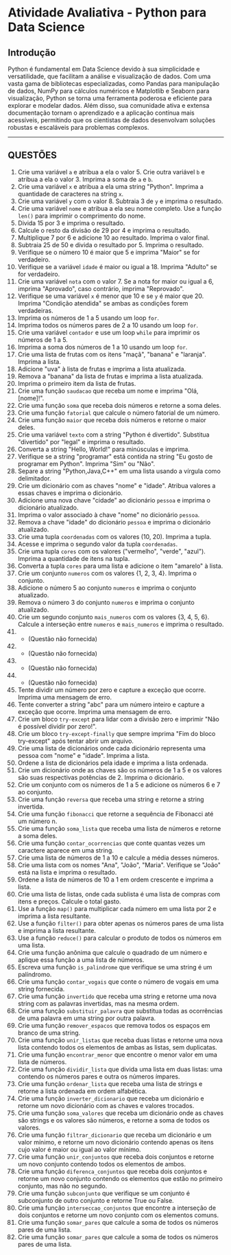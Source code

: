 # Atividade Avaliativa - Python para Data Science

## Introdução

Python é fundamental em Data Science devido à sua simplicidade e versatilidade, que facilitam a análise e visualização de dados. Com uma vasta gama de bibliotecas especializadas, como Pandas para manipulação de dados, NumPy para cálculos numéricos e Matplotlib e Seaborn para visualização, Python se torna uma ferramenta poderosa e eficiente para explorar e modelar dados. Além disso, sua comunidade ativa e extensa documentação tornam o aprendizado e a aplicação contínua mais acessíveis, permitindo que os cientistas de dados desenvolvam soluções robustas e escaláveis para problemas complexos.

---

## QUESTÕES

1.  Crie uma variável `a` e atribua a ela o valor 5. Crie outra variável `b` e atribua a ela o valor 3. Imprima a soma de `a` e `b`.
2.  Crie uma variável `x` e atribua a ela uma string "Python". Imprima a quantidade de caracteres na string `x`.
3.  Crie uma variável `y` com o valor 8. Subtraia 3 de `y` e imprima o resultado.
4.  Crie uma variável `nome` e atribua a ela seu nome completo. Use a função `len()` para imprimir o comprimento do nome.
5.  Divida 15 por 3 e imprima o resultado.
6.  Calcule o resto da divisão de 29 por 4 e imprima o resultado.
7.  Multiplique 7 por 6 e adicione 10 ao resultado. Imprima o valor final.
8.  Subtraia 25 de 50 e divida o resultado por 5. Imprima o resultado.
9.  Verifique se o número 10 é maior que 5 e imprima "Maior" se for verdadeiro.
10. Verifique se a variável `idade` é maior ou igual a 18. Imprima "Adulto" se for verdadeiro.
11. Crie uma variável `nota` com o valor 7. Se a nota for maior ou igual a 6, imprima "Aprovado", caso contrário, imprima "Reprovado".
12. Verifique se uma variável `x` é menor que 10 e se `y` é maior que 20. Imprima "Condição atendida" se ambas as condições forem verdadeiras.
13. Imprima os números de 1 a 5 usando um loop `for`.
14. Imprima todos os números pares de 2 a 10 usando um loop `for`.
15. Crie uma variável `contador` e use um loop `while` para imprimir os números de 1 a 5.
16. Imprima a soma dos números de 1 a 10 usando um loop `for`.
17. Crie uma lista de frutas com os itens "maçã", "banana" e "laranja". Imprima a lista.
18. Adicione "uva" à lista de frutas e imprima a lista atualizada.
19. Remova a "banana" da lista de frutas e imprima a lista atualizada.
20. Imprima o primeiro item da lista de frutas.
21. Crie uma função `saudacao` que receba um nome e imprima "Olá, [nome]!".
22. Crie uma função `soma` que receba dois números e retorne a soma deles.
23. Crie uma função `fatorial` que calcule o número fatorial de um número.
24. Crie uma função `maior` que receba dois números e retorne o maior deles.
25. Crie uma variável `texto` com a string "Python é divertido". Substitua "divertido" por "legal" e imprima o resultado.
26. Converta a string "Hello, World!" para minúsculas e imprima.
27. Verifique se a string "programar" está contida na string "Eu gosto de programar em Python". Imprima "Sim" ou "Não".
28. Separe a string "Python,Java,C++" em uma lista usando a vírgula como delimitador.
29. Crie um dicionário com as chaves "nome" e "idade". Atribua valores a essas chaves e imprima o dicionário.
30. Adicione uma nova chave "cidade" ao dicionário `pessoa` e imprima o dicionário atualizado.
31. Imprima o valor associado à chave "nome" no dicionário `pessoa`.
32. Remova a chave "idade" do dicionário `pessoa` e imprima o dicionário atualizado.
33. Crie uma tupla `coordenadas` com os valores (10, 20). Imprima a tupla.
34. Acesse e imprima o segundo valor da tupla `coordenadas`.
35. Crie uma tupla `cores` com os valores ("vermelho", "verde", "azul"). Imprima a quantidade de itens na tupla.
36. Converta a tupla `cores` para uma lista e adicione o item "amarelo" à lista.
37. Crie um conjunto `numeros` com os valores {1, 2, 3, 4}. Imprima o conjunto.
38. Adicione o número 5 ao conjunto `numeros` e imprima o conjunto atualizado.
39. Remova o número 3 do conjunto `numeros` e imprima o conjunto atualizado.
40. Crie um segundo conjunto `mais_numeros` com os valores {3, 4, 5, 6}. Calcule a interseção entre `numeros` e `mais_numeros` e imprima o resultado.
41. * (Questão não fornecida)
42. * (Questão não fornecida)
43. * (Questão não fornecida)
44. * (Questão não fornecida)
45. Tente dividir um número por zero e capture a exceção que ocorre. Imprima uma mensagem de erro.
46. Tente converter a string "abc" para um número inteiro e capture a exceção que ocorre. Imprima uma mensagem de erro.
47. Crie um bloco `try-except` para lidar com a divisão zero e imprimir "Não é possível dividir por zero!".
48. Crie um bloco `try-except-finally` que sempre imprima "Fim do bloco try-except" após tentar abrir um arquivo.
49. Crie uma lista de dicionários onde cada dicionário representa uma pessoa com "nome" e "idade". Imprima a lista.
50. Ordene a lista de dicionários pela idade e imprima a lista ordenada.
51. Crie um dicionário onde as chaves são os números de 1 a 5 e os valores são suas respectivas potências de 2. Imprima o dicionário.
52. Crie um conjunto com os números de 1 a 5 e adicione os números 6 e 7 ao conjunto.
53. Crie uma função `reversa` que receba uma string e retorne a string invertida.
54. Crie uma função `fibonacci` que retorne a sequência de Fibonacci até um número n.
55. Crie uma função `soma_lista` que receba uma lista de números e retorne a soma deles.
56. Crie uma função `contar_ocorrencias` que conte quantas vezes um caractere aparece em uma string.
57. Crie uma lista de números de 1 a 10 e calcule a média desses números.
58. Crie uma lista com os nomes "Ana", "João", "Maria". Verifique se "João" está na lista e imprima o resultado.
59. Ordene a lista de números de 10 a 1 em ordem crescente e imprima a lista.
60. Crie uma lista de listas, onde cada sublista é uma lista de compras com itens e preços. Calcule o total gasto.
61. Use a função `map()` para multiplicar cada número em uma lista por 2 e imprima a lista resultante.
62. Use a função `filter()` para obter apenas os números pares de uma lista e imprima a lista resultante.
63. Use a função `reduce()` para calcular o produto de todos os números em uma lista.
64. Crie uma função anônima que calcule o quadrado de um número e aplique essa função a uma lista de números.
65. Escreva uma função `is_palindrome` que verifique se uma string é um palíndromo.
66. Crie uma função `contar_vogais` que conte o número de vogais em uma string fornecida.
67. Crie uma função `invertido` que receba uma string e retorne uma nova string com as palavras invertidas, mas na mesma ordem.
68. Crie uma função `substituir_palavra` que substitua todas as ocorrências de uma palavra em uma string por outra palavra.
69. Crie uma função `remover_espacos` que remova todos os espaços em branco de uma string.
70. Crie uma função `unir_listas` que receba duas listas e retorne uma nova lista contendo todos os elementos de ambas as listas, sem duplicatas.
71. Crie uma função `encontrar_menor` que encontre o menor valor em uma lista de números.
72. Crie uma função `dividir_lista` que divida uma lista em duas listas: uma contendo os números pares e outra os números ímpares.
73. Crie uma função `ordenar_lista` que receba uma lista de strings e retorne a lista ordenada em ordem alfabética.
74. Crie uma função `inverter_dicionario` que receba um dicionário e retorne um novo dicionário com as chaves e valores trocados.
75. Crie uma função `soma_valores` que receba um dicionário onde as chaves são strings e os valores são números, e retorne a soma de todos os valores.
76. Crie uma função `filtrar_dicionario` que receba um dicionário e um valor mínimo, e retorne um novo dicionário contendo apenas os itens cujo valor é maior ou igual ao valor mínimo.
77. Crie uma função `unir_conjuntos` que receba dois conjuntos e retorne um novo conjunto contendo todos os elementos de ambos.
78. Crie uma função `diferenca_conjuntos` que receba dois conjuntos e retorne um novo conjunto contendo os elementos que estão no primeiro conjunto, mas não no segundo.
79. Crie uma função `subconjunto` que verifique se um conjunto é subconjunto de outro conjunto e retorne True ou False.
80. Crie uma função `interseccao_conjuntos` que encontre a interseção de dois conjuntos e retorne um novo conjunto com os elementos comuns.
81. Crie uma função `somar_pares` que calcule a soma de todos os números pares de uma lista.
82. Crie uma função `somar_pares` que calcule a soma de todos os números pares de uma lista.
